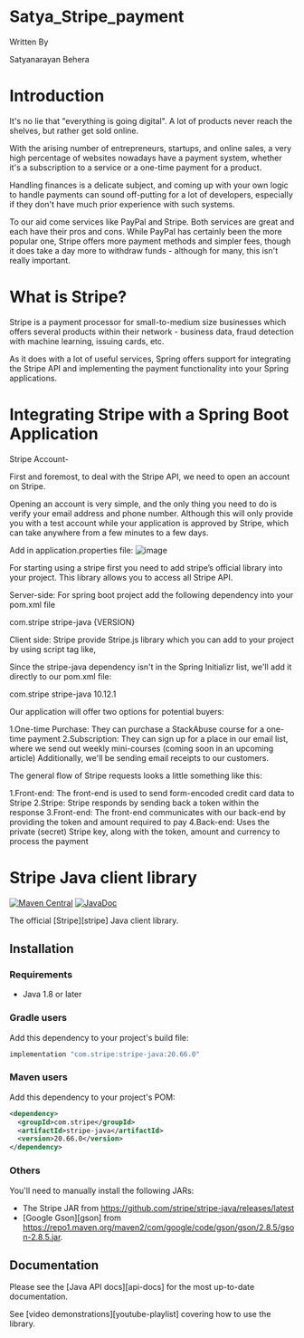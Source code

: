 # Satya_Stripe_payment

Written By

Satyanarayan Behera

# Introduction

It's no lie that "everything is going digital". A lot of products never reach the shelves, but rather get sold online.

With the arising number of entrepreneurs, startups, and online sales, a very high percentage of websites nowadays have a payment system, whether it's a subscription to a service or a one-time payment for a product.

Handling finances is a delicate subject, and coming up with your own logic to handle payments can sound off-putting for a lot of developers, especially if they don't have much prior experience with such systems.

To our aid come services like PayPal and Stripe. Both services are great and each have their pros and cons. While PayPal has certainly been the more popular one, Stripe offers more payment methods and simpler fees, though it does take a day more to withdraw funds - although for many, this isn't really important.

# What is Stripe?

Stripe is a payment processor for small-to-medium size businesses which offers several products within their network - business data, fraud detection with machine learning, issuing cards, etc.

As it does with a lot of useful services, Spring offers support for integrating the Stripe API and implementing the payment functionality into your Spring applications.

# Integrating Stripe with a Spring Boot Application
Stripe Account-

First and foremost, to deal with the Stripe API, we need to open an account on Stripe.

Opening an account is very simple, and the only thing you need to do is verify your email address and phone number. Although this will only provide you with a test account while your application is approved by Stripe, which can take anywhere from a few minutes to a few days.


Add in application.properties file:
![image](https://user-images.githubusercontent.com/43759116/126889370-f7ebbd4e-7ffc-46d3-8bb8-d11b745d08df.png)


For starting using a stripe first you need to add stripe’s official library into your project. This library allows you to access all Stripe API.

Server-side:
For spring boot project add the following dependency into your pom.xml file

<dependency>
<groupId>com.stripe</groupId>
<artifactId>stripe-java</artifactId>
<version>{VERSION}</version>
</dependency>
 

Client side:
Stripe provide Stripe.js library which you can add to your project by using script tag like,

<script src="https://js.stripe.com/v3/"></script>

Since the stripe-java dependency isn't in the Spring Initializr list, we'll add it directly to our pom.xml file:

<dependency>
    <groupId>com.stripe</groupId>
    <artifactId>stripe-java</artifactId>
    <version>10.12.1</version>
</dependency>

Our application will offer two options for potential buyers:

1.One-time Purchase: They can purchase a StackAbuse course for a one-time payment
2.Subscription: They can sign up for a place in our email list, where we send out weekly mini-courses (coming soon in an upcoming article)
Additionally, we'll be sending email receipts to our customers.


The general flow of Stripe requests looks a little something like this:

1.Front-end: The front-end is used to send form-encoded credit card data to Stripe
2.Stripe: Stripe responds by sending back a token within the response
3.Front-end: The front-end communicates with our back-end by providing the token and amount required to pay
4.Back-end: Uses the private (secret) Stripe key, along with the token, amount and currency to process the payment


# Stripe Java client library

[![Maven Central](https://img.shields.io/maven-central/v/com.stripe/stripe-java)](https://mvnrepository.com/artifact/com.stripe/stripe-java)
[![JavaDoc](http://img.shields.io/badge/javadoc-reference-blue.svg)](https://stripe.dev/stripe-java)

The official [Stripe][stripe] Java client library.

## Installation

### Requirements

- Java 1.8 or later

### Gradle users

Add this dependency to your project's build file:

```groovy
implementation "com.stripe:stripe-java:20.66.0"
```

### Maven users

Add this dependency to your project's POM:

```xml
<dependency>
  <groupId>com.stripe</groupId>
  <artifactId>stripe-java</artifactId>
  <version>20.66.0</version>
</dependency>
```

### Others

You'll need to manually install the following JARs:

- The Stripe JAR from <https://github.com/stripe/stripe-java/releases/latest>
- [Google Gson][gson] from <https://repo1.maven.org/maven2/com/google/code/gson/gson/2.8.5/gson-2.8.5.jar>.


## Documentation

Please see the [Java API docs][api-docs] for the most
up-to-date documentation.

See [video demonstrations][youtube-playlist] covering how to use the library.


